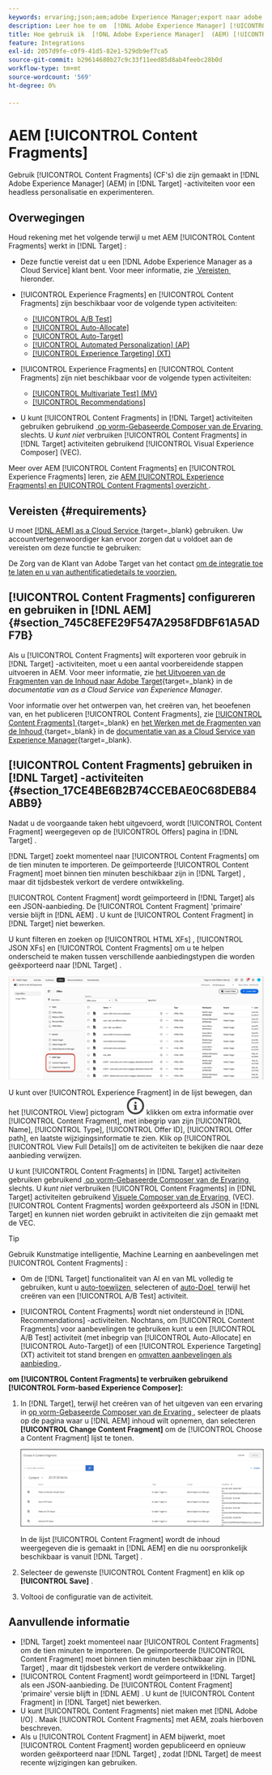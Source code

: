 ```yaml
---
keywords: ervaring;json;aem;adobe Experience Manager;export naar adobe target;content fragments;fragments;CF;cf;headless;personalisatie;experimentation
description: Leer hoe te om  [!DNL Adobe Experience Manager] [!UICONTROL Content Fragments] in  [!DNL Adobe Target]  activiteiten te gebruiken.
title: Hoe gebruik ik  [!DNL Adobe Experience Manager]  (AEM) [!UICONTROL Content Fragments]?
feature: Integrations
exl-id: 2057d9fe-c0f9-41d5-82e1-529db9ef7ca5
source-git-commit: b29614680b27c9c33f11eed85d8ab4feebc28b0d
workflow-type: tm+mt
source-wordcount: '569'
ht-degree: 0%

---
```


# AEM [!UICONTROL Content Fragments]

Gebruik [!UICONTROL Content Fragments] (CF&#39;s) die zijn gemaakt in [!DNL Adobe Experience Manager] (AEM) in [!DNL Target] -activiteiten voor een headless personalisatie en experimenteren.

## Overwegingen

Houd rekening met het volgende terwijl u met AEM [!UICONTROL Content Fragments] werkt in [!DNL Target] :

* Deze functie vereist dat u een [!DNL Adobe Experience Manager as a Cloud Service] klant bent. Voor meer informatie, zie [&#x200B; Vereisten &#x200B;](#section_AE6F0971E1574B3AA324003599B96E5A) hieronder.
* [!UICONTROL Experience Fragments] en [!UICONTROL Content Fragments] zijn beschikbaar voor de volgende typen activiteiten:

   * [[!UICONTROL A/B Test]](/help/main/c-activities/t-test-ab/test-ab.md)
   * [[!UICONTROL Auto-Allocate]](/help/main/c-activities/automated-traffic-allocation/automated-traffic-allocation.md)
   * [[!UICONTROL Auto-Target]](/help/main/c-activities/auto-target/auto-target-to-optimize.md)
   * [[!UICONTROL Automated Personalization] (AP)](/help/main/c-activities/t-automated-personalization/automated-personalization.md)
   * [[!UICONTROL Experience Targeting] (XT)](/help/main/c-activities/t-experience-target/experience-target.md)

* [!UICONTROL Experience Fragments] en [!UICONTROL Content Fragments] zijn niet beschikbaar voor de volgende typen activiteiten:

   * [[!UICONTROL Multivariate Test] (MV)](/help/main/c-activities/c-multivariate-testing/multivariate-testing.md)
   * [[!UICONTROL Recommendations]](/help/main/c-recommendations/recommendations.md)

* U kunt [!UICONTROL Content Fragments] in [!DNL Target] activiteiten gebruiken gebruikend [&#x200B; op vorm-Gebaseerde Composer van de Ervaring &#x200B;](/help/main/c-experiences/form-experience-composer.md) slechts. U *kunt niet* verbruiken [!UICONTROL Content Fragments] in [!DNL Target] activiteiten gebruikend [!UICONTROL Visual Experience Composer] (VEC).

Meer over AEM [!UICONTROL Content Fragments] en [!UICONTROL Experience Fragments] leren, zie [&#x200B; AEM [!UICONTROL Experience Fragments] en [!UICONTROL Content Fragments] overzicht &#x200B;](/help/main/c-integrating-target-with-mac/aem/aem-experience-and-content-fragments.md).

## Vereisten {#requirements}

U moet [[!DNL AEM]  as a Cloud Service &#x200B;](https://experienceleague.adobe.com/docs/experience-manager-cloud-service.html?lang=nl-NL){target=_blank} gebruiken. Uw accountvertegenwoordiger kan ervoor zorgen dat u voldoet aan de vereisten om deze functie te gebruiken:

De Zorg van de Klant van Adobe Target van het contact [&#x200B; om de integratie toe te laten en u van authentificatiedetails te voorzien.](/help/main/cmp-resources-and-contact-information.md#reference_ACA3391A00EF467B87930A450050077C)

## [!UICONTROL Content Fragments] configureren en gebruiken in [!DNL AEM] {#section_745C8EFE29F547A2958FDBF61A5ADF7B}

Als u [!UICONTROL Content Fragments] wilt exporteren voor gebruik in [!DNL Target] -activiteiten, moet u een aantal voorbereidende stappen uitvoeren in AEM. Voor meer informatie, zie [&#x200B; het Uitvoeren van de Fragmenten van de Inhoud naar Adobe Target &#x200B;](https://experienceleague.adobe.com/docs/experience-manager-cloud-service/content/sites/integrations/content-fragments-target.html?lang=nl-NL){target=_blank} in de *documentatie van as a Cloud Service van Experience Manager*.

Voor informatie over het ontwerpen van, het creëren van, het beoefenen van, en het publiceren [!UICONTROL Content Fragments], zie [[!UICONTROL Content Fragments] &#x200B;](https://experienceleague.adobe.com/docs/experience-manager-cloud-service/content/sites/authoring/fundamentals/content-fragments.html?lang=nl-NL){target=_blank} en [&#x200B; het Werken met de Fragmenten van de Inhoud &#x200B;](https://experienceleague.adobe.com/docs/experience-manager-cloud-service/content/sites/administering/content-fragments/content-fragments.html?lang=nl-NL){target=_blank} in de [&#x200B; documentatie van as a Cloud Service van Experience Manager &#x200B;](https://experienceleague.adobe.com/docs/experience-manager-cloud-service/content/home.html?lang=nl-NL){target=_blank}.

## [!UICONTROL Content Fragments] gebruiken in [!DNL Target] -activiteiten {#section_17CE4BE6B2B74CCEBAE0C68DEB84ABB9}

Nadat u de voorgaande taken hebt uitgevoerd, wordt [!UICONTROL Content Fragment] weergegeven op de [!UICONTROL Offers] pagina in [!DNL Target] .

[!DNL Target] zoekt momenteel naar [!UICONTROL Content Fragments] om de tien minuten te importeren. De geïmporteerde [!UICONTROL Content Fragment] moet binnen tien minuten beschikbaar zijn in [!DNL Target] , maar dit tijdsbestek verkort de verdere ontwikkeling.

[!UICONTROL Content Fragment] wordt geïmporteerd in [!DNL Target] als een JSON-aanbieding. De [!UICONTROL Content Fragment] &#39;primaire&#39; versie blijft in [!DNL AEM] . U kunt de [!UICONTROL Content Fragment] in [!DNL Target] niet bewerken.

U kunt filteren en zoeken op [!UICONTROL HTML XFs] , [!UICONTROL JSON XFs] en [!UICONTROL Content Fragments] om u te helpen onderscheid te maken tussen verschillende aanbiedingstypen die worden geëxporteerd naar [!DNL Target] .

![&#x200B; Filter door de types van Fragment van de Inhoud: HTML of JSON in het Doel UI &#x200B;](/help/main/c-integrating-target-with-mac/aem/assets/fragment-types.png)

U kunt over [!UICONTROL Experience Fragment] in de lijst bewegen, dan het [!UICONTROL View] pictogram ![&#x200B; pictogram van Info &#x200B;](/help/main/assets/icons/InfoOutline.svg) klikken om extra informatie over [!UICONTROL Content Fragment], met inbegrip van zijn [!UICONTROL Name], [!UICONTROL Type], [!UICONTROL Offer ID], [!UICONTROL Offer path], en laatste wijzigingsinformatie te zien. Klik op [!UICONTROL [!UICONTROL View Full Details]] om de activiteiten te bekijken die naar deze aanbieding verwijzen.

U kunt [!UICONTROL Content Fragments] in [!DNL Target] activiteiten gebruiken gebruikend [&#x200B; op vorm-Gebaseerde Composer van de Ervaring &#x200B;](/help/main/c-experiences/form-experience-composer.md) slechts. U *kunt niet* verbruiken [!UICONTROL Content Fragments] in [!DNL Target] activiteiten gebruikend [&#x200B; Visuele Composer van de Ervaring &#x200B;](/help/main/c-experiences/c-visual-experience-composer/visual-experience-composer.md) (VEC). [!UICONTROL Content Fragments] worden geëxporteerd als JSON in [!DNL Target] en kunnen niet worden gebruikt in activiteiten die zijn gemaakt met de VEC.

>[!TIP]
>
>Gebruik Kunstmatige intelligentie, Machine Learning en aanbevelingen met [!UICONTROL Content Fragments] :
>
>* Om de [!DNL Target] functionaliteit van AI en van ML volledig te gebruiken, kunt u [&#x200B; auto-toewijzen &#x200B;](/help/main/c-activities/automated-traffic-allocation/automated-traffic-allocation.md#concept_A1407678796B4C569E94CBA8A9F7F5D4) selecteren of [&#x200B; auto-Doel &#x200B;](/help/main/c-activities/auto-target/auto-target-to-optimize.md) terwijl het creëren van een [!UICONTROL A/B Test] activiteit.
>
>* [!UICONTROL Content Fragments] wordt niet ondersteund in [!DNL Recommendations] -activiteiten. Nochtans, om [!UICONTROL Content Fragments] voor aanbevelingen te gebruiken kunt u een [!UICONTROL A/B Test] activiteit (met inbegrip van [!UICONTROL Auto-Allocate] en [!UICONTROL Auto-Target]) of een [!UICONTROL Experience Targeting] (XT) activiteit tot stand brengen en [&#x200B; omvatten aanbevelingen als aanbieding &#x200B;](/help/main/c-recommendations/recommendations-as-an-offer.md).

**om [!UICONTROL Content Fragments] te verbruiken gebruikend [!UICONTROL Form-based Experience Composer]:**

1. In [!DNL Target], terwijl het creëren van of het uitgeven van een ervaring in [&#x200B; op vorm-Gebaseerde Composer van de Ervaring &#x200B;](/help/main/c-experiences/form-experience-composer.md#task_FAC842A6535045B68B4C1AD3E657E56E), selecteer de plaats op de pagina waar u [!DNL AEM] inhoud wilt opnemen, dan selecteren **[!UICONTROL Change Content Fragment]** om de [!UICONTROL Choose a Content Fragment] lijst te tonen.

   ![&#x200B; content_fragment_list beeld &#x200B;](/help/main/c-integrating-target-with-mac/aem/assets/choose-content-fragment.png)

   In de lijst [!UICONTROL Content Fragment] wordt de inhoud weergegeven die is gemaakt in [!DNL AEM] en die nu oorspronkelijk beschikbaar is vanuit [!DNL Target] .

1. Selecteer de gewenste [!UICONTROL Content Fragment] en klik op **[!UICONTROL Save]** .
1. Voltooi de configuratie van de activiteit.

## Aanvullende informatie

* [!DNL Target] zoekt momenteel naar [!UICONTROL Content Fragments] om de tien minuten te importeren. De geïmporteerde [!UICONTROL Content Fragment] moet binnen tien minuten beschikbaar zijn in [!DNL Target] , maar dit tijdsbestek verkort de verdere ontwikkeling.
* [!UICONTROL Content Fragment] wordt geïmporteerd in [!DNL Target] als een JSON-aanbieding. De [!UICONTROL Content Fragment] &#39;primaire&#39; versie blijft in [!DNL AEM] . U kunt de [!UICONTROL Content Fragment] in [!DNL Target] niet bewerken.
* U kunt [!UICONTROL Content Fragments] niet maken met [!DNL Adobe I/O] . Maak [!UICONTROL Content Fragments] met AEM, zoals hierboven beschreven.
* Als u [!UICONTROL Content Fragment] in AEM bijwerkt, moet [!UICONTROL Content Fragment] worden gepubliceerd en opnieuw worden geëxporteerd naar [!DNL Target] , zodat [!DNL Target] de meest recente wijzigingen kan gebruiken.
